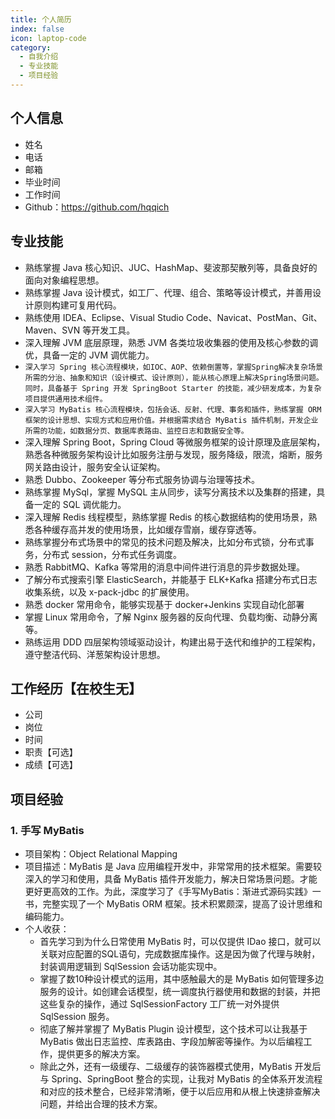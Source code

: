 ```yaml
---
title: 个人简历
index: false
icon: laptop-code
category:
  - 自我介绍
  - 专业技能
  - 项目经验
---
```


## 个人信息

- 姓名
- 电话
- 邮箱
- 毕业时间
- 工作时间
- Github：https://github.com/hqqich


## 专业技能

- 熟练掌握 Java 核心知识、JUC、HashMap、斐波那契散列等，具备良好的面向对象编程思想。
- 熟练掌握 Java 设计模式，如工厂、代理、组合、策略等设计模式，并善用设计原则构建可复用代码。
- 熟练使用 IDEA、Eclipse、Visual Studio Code、Navicat、PostMan、Git、Maven、SVN 等开发工具。
- 深入理解 JVM 底层原理，熟悉 JVM 各类垃圾收集器的使用及核心参数的调优，具备一定的 JVM 调优能力。
- `深入学习 Spring 核心流程模块，如IOC、AOP、依赖倒置等，掌握Spring解决复杂场景所需的分治、抽象和知识（设计模式、设计原则），能从核心原理上解决Spring场景问题。同时，具备基于 Spring 开发 SpringBoot Starter 的技能，减少研发成本，为复杂项目提供通用技术组件。`
- `深入学习 MyBatis 核心流程模块，包括会话、反射、代理、事务和插件，熟练掌握 ORM 框架的设计思想、实现方式和应用价值。并根据需求结合 MyBatis 插件机制，开发企业所需的功能，如数据分页、数据库表路由、监控日志和数据安全等。`
- 深入理解 Spring Boot，Spring Cloud 等微服务框架的设计原理及底层架构，熟悉各种微服务架构设计比如服务注册与发现，服务降级，限流，熔断，服务网关路由设计，服务安全认证架构。
- 熟悉 Dubbo、Zookeeper 等分布式服务协调与治理等技术。
- 熟练掌握 MySql，掌握 MySQL 主从同步，读写分离技术以及集群的搭建，具备一定的 SQL 调优能力。
- 深入理解 Redis 线程模型，熟练掌握 Redis 的核心数据结构的使用场景，熟悉各种缓存高并发的使用场景，比如缓存雪崩，缓存穿透等。
- 熟练掌握分布式场景中的常见的技术问题及解决，比如分布式锁，分布式事务，分布式 session，分布式任务调度。
- 熟悉 RabbitMQ、Kafka 等常用的消息中间件进行消息的异步数据处理。
- 了解分布式搜索引擎 ElasticSearch，并能基于 ELK+Kafka 搭建分布式日志收集系统，以及 x-pack-jdbc 的扩展使用。
- 熟悉 docker 常用命令，能够实现基于 docker+Jenkins 实现自动化部署
- 掌握 Linux 常用命令，了解 Nginx 服务器的反向代理、负载均衡、动静分离等。
- 熟练运用 DDD 四层架构领域驱动设计，构建出易于迭代和维护的工程架构，遵守整洁代码、洋葱架构设计思想。

## 工作经历【在校生无】

- 公司
- 岗位
- 时间
- 职责【可选】
- 成绩【可选】

## 项目经验

### 1. 手写 MyBatis

- 项目架构：Object Relational Mapping
- 项目描述：MyBatis 是 Java 应用编程开发中，非常常用的技术框架。需要较深入的学习和使用，具备 MyBatis 插件开发能力，解决日常场景问题。才能更好更高效的工作。为此，深度学习了《手写MyBatis：渐进式源码实践》一书，完整实现了一个 MyBatis ORM 框架。技术积累颇深，提高了设计思维和编码能力。
- 个人收获：
    - 首先学习到为什么日常使用 MyBatis 时，可以仅提供 IDao 接口，就可以关联对应配置的SQL语句，完成数据库操作。这是因为做了代理与映射，封装调用逻辑到 SqlSession 会话功能实现中。
    - 掌握了数10种设计模式的运用，其中感触最大的是 MyBatis 如何管理多边服务的设计。如创建会话模型，统一调度执行器使用和数据的封装，并把这些复杂的操作，通过 SqlSessionFactory 工厂统一对外提供 SqlSession 服务。
    - 彻底了解并掌握了 MyBatis Plugin 设计模型，这个技术可以让我基于 MyBatis 做出日志监控、库表路由、字段加解密等操作。为以后编程工作，提供更多的解决方案。
    - 除此之外，还有一级缓存、二级缓存的装饰器模式使用，MyBatis 开发后与 Spring、SpringBoot 整合的实现，让我对 MyBatis 的全体系开发流程和对应的技术整合，已经非常清晰，便于以后应用和从根上快速排查解决问题，并给出合理的技术方案。

